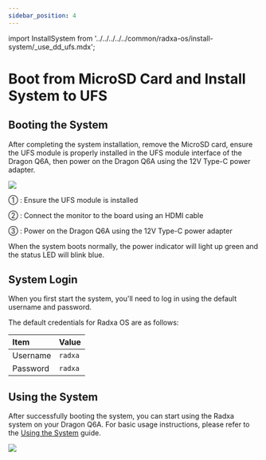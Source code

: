 ```yaml
---
sidebar_position: 4
---
```


import InstallSystem from '../../../../../common/radxa-os/install-system/\_use_dd_ufs.mdx';

# Boot from MicroSD Card and Install System to UFS

<InstallSystem tag="ufs_module" board="dragon-q6a" download_page="../../../download" download_url="https://github.com/radxa-build/radxa-dragon-q6a/releases/download/rsdk-t2/radxa-dragon-q6a_noble_kde_t2.output_4096.img.xz" path_to_image_unxz="radxa-dragon-q6a_noble_kde_t2.output_4096.img.xz" path_to_image="radxa-dragon-q6a_noble_kde_t2.output_4096.img" />

## Booting the System

After completing the system installation, remove the MicroSD card, ensure the UFS module is properly installed in the UFS module interface of the Dragon Q6A, then power on the Dragon Q6A using the 12V Type-C power adapter.

<div style={{textAlign: 'center'}}>
   <img src="/en/img/dragon/q6a/dragon-q6a-boot-system-ufs.webp" style={{width: '100%', maxWidth: '1200px'}} />
</div>

① : Ensure the UFS module is installed

② : Connect the monitor to the board using an HDMI cable

③ : Power on the Dragon Q6A using the 12V Type-C power adapter

When the system boots normally, the power indicator will light up green and the status LED will blink blue.

## System Login

When you first start the system, you'll need to log in using the default username and password.

The default credentials for Radxa OS are as follows:

| Item     | Value   |
| :------- | :------ |
| Username | `radxa` |
| Password | `radxa` |

## Using the System

After successfully booting the system, you can start using the Radxa system on your Dragon Q6A. For basic usage instructions, please refer to the [Using the System](../../use_system.md) guide.

<div style={{textAlign: 'center'}}>
   <img src="/en/img/dragon/q6a/dragon-q6a-login.webp" style={{width: '100%', maxWidth: '1200px'}} />
</div>
